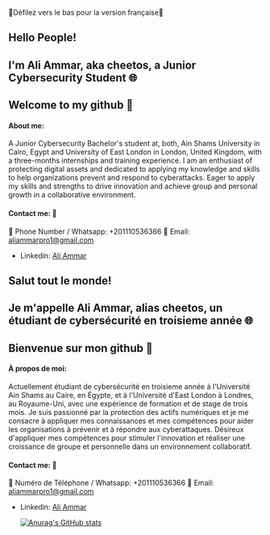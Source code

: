 🚨Défilez vers le bas pour la version française🚨

## Hello People!
## I'm Ali Ammar, aka cheetos, a Junior Cybersecurity Student 🌐
## Welcome to my github 👋

#### About me:
A Junior Cybersecurity Bachelor's student at, both, Ain Shams University in Cairo, Egypt and University of East London in London, United Kingdom, with a three-months internships and training experience. I am an enthusiast of protecting digital assets and dedicated to applying my knowledge and skills to help organizations prevent and respond to cyberattacks.
Eager to apply my skills and strengths to drive innovation and achieve group and personal growth in a collaborative environment.

#### Contact me: 💬
📱 Phone Number / Whatsapp: +201110536366
📧 Email: aliammarpro1@gmail.com
- Linkedin: [Ali Ammar](https://www.linkedin.com/in/aliaymanammar03/)

## Salut tout le monde!
## Je m'appelle Ali Ammar, alias cheetos, un étudiant de cybersécurité en troisieme année 🌐
## Bienvenue sur mon github 👋

#### À propos de moi: 
Actuellement étudiant de cybersécurité en troisieme année à l'Université Ain Shams au Caire, en Égypte, et à l'Université d'East London à Londres, au Royaume-Uni, avec une expérience de formation et de stage de trois mois. Je suis passionné par la protection des actifs numériques et je me consacre à appliquer mes connaissances et mes compétences pour aider les organisations à prévenir et à répondre aux cyberattaques.
Désireux d'appliquer mes compétences pour stimuler l'innovation et réaliser une croissance de groupe et personnelle dans un environnement collaboratif.

#### Contact me: 💬
📱 Numéro de Téléphone / Whatsapp: +201110536366
📧 Email: aliammarpro1@gmail.com
- Linkedin: [Ali Ammar](https://www.linkedin.com/in/aliaymanammar03/)

  [![Anurag's GitHub stats](https://github-readme-stats.vercel.app/api?username=aliammar01)](https://github.com/anuraghazra/github-readme-stats)

